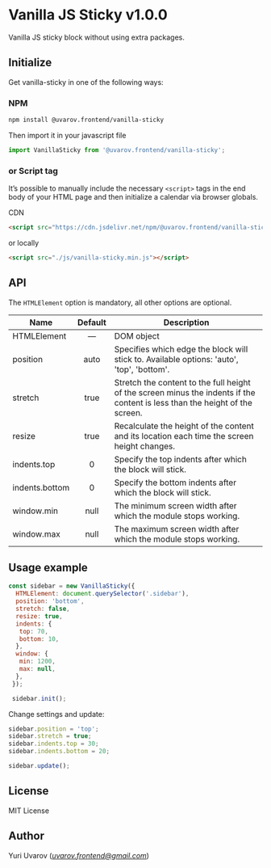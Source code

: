 # Vanilla JS Sticky v1.0.0

Vanilla JS sticky block without using extra packages.

## Initialize

Get vanilla-sticky in one of the following ways:

### NPM

```sh
npm install @uvarov.frontend/vanilla-sticky
```

Then import it in your javascript file

```js
import VanillaSticky from '@uvarov.frontend/vanilla-sticky';
```

### or Script tag

It’s possible to manually include the necessary `<script>` tags in the end body of your HTML page and then initialize a calendar via browser globals.

CDN

```html
<script src="https://cdn.jsdelivr.net/npm/@uvarov.frontend/vanilla-sticky@1.0.0/vanilla-sticky.min.js"></script>
```

or locally

```html
<script src="./js/vanilla-sticky.min.js"></script>
```

## API

The `HTMLElement` option is mandatory, all other options are optional.

| Name | Default | Description |
| ---- | :-----: | ----------- |
| HTMLElement | — | DOM object |
| position | auto | Specifies which edge the block will stick to. Available options: 'auto', 'top', 'bottom'. |
| stretch | true | Stretch the content to the full height of the screen minus the indents if the content is less than the height of the screen. |
| resize | true | Recalculate the height of the content and its location each time the screen height changes. |
| indents.top | 0 | Specify the top indents after which the block will stick. |
| indents.bottom | 0 | Specify the bottom indents after which the block will stick. |
| window.min | null | The minimum screen width after which the module stops working. |
| window.max | null | The maximum screen width after which the module stops working. |

## Usage example

```js
const sidebar = new VanillaSticky({
  HTMLElement: document.querySelector('.sidebar'),
  position: 'bottom',
  stretch: false,
  resize: true,
  indents: {
   top: 70,
   bottom: 10,
  },
  window: {
   min: 1200,
   max: null,
  },
 });

 sidebar.init();
```

Change settings and update:

```js
sidebar.position = 'top';
sidebar.stretch = true;
sidebar.indents.top = 30;
sidebar.indents.bottom = 20;

sidebar.update();
```

## License

MIT License

## Author

Yuri Uvarov (*uvarov.frontend@gmail.com*)
